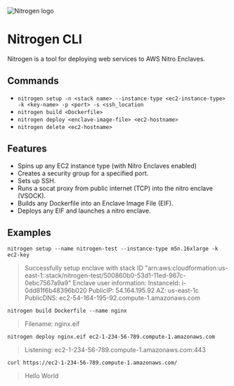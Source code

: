 ![Nitrogen logo](https://user-images.githubusercontent.com/404716/197253799-e37fde0d-4e88-48de-9961-adaeb759bcc0.png)

# Nitrogen CLI

Nitrogen is a tool for deploying web services to AWS Nitro Enclaves.


## Commands

- `nitrogen setup -n <stack name> --instance-type <ec2-instance-type> -k <key-name> -p <port> -s <ssh_location`
- `nitrogen build <Dockerfile>`
- `nitrogen deploy <enclave-image-file> <ec2-hostname>`
- `nitrogen delete <ec2-hostname>`

## Features

- Spins up any EC2 instance type (with Nitro Enclaves enabled)
- Creates a security group for a specified port.
- Sets up SSH.
- Runs a socat proxy from public internet (TCP) into the nitro enclave (VSOCK).
- Builds any Dockerfile into an Enclave Image File (EIF).
- Deploys any EIF and launches a nitro enclave.

## Examples

`nitrogen setup --name nitrogen-test --instance-type m5n.16xlarge -k ec2-key`
> Successfully setup enclave with stack ID "arn:aws:cloudformation:us-east-1::stack/nitrogen-test/500860b0-53d1-11ed-967c-0ebc7567a9a9"
> Enclave user information:
> 	InstanceId: i-0dd81f6b48396b020
> 	PublicIP: 54.164.195.92
> 	AZ: us-east-1c
> 	PublicDNS: ec2-54-164-195-92.compute-1.amazonaws.com

`nitrogen build Dockerfile --name nginx`
> Filename: nginx.eif

`nitrogen deploy nginx.eif ec2-1-234-56-789.compute-1.amazonaws.com`
> Listening: ec2-1-234-56-789.compute-1.amazonaws.com:443

`curl https://ec2-1-234-56-789.compute-1.amazonaws.com/`
> Hello World
